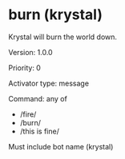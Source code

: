 # burn (krystal)
Krystal will burn the world down.

Version: 1.0.0

Priority: 0

Activator type: message

Command: any of
- /fire/
- /burn/
- /this is fine/

Must include bot name (krystal)

